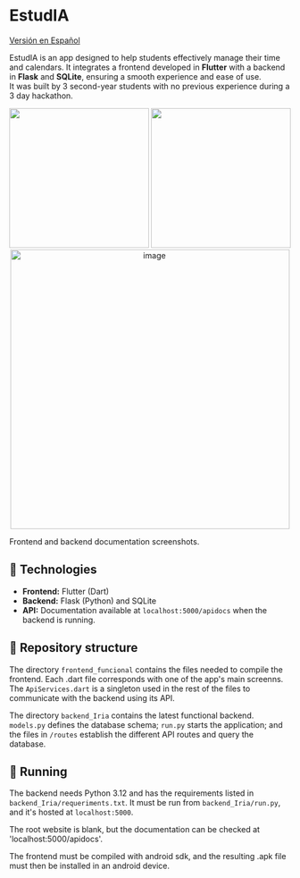 # **EstudIA**  

[Versión en Español](README.md)

EstudIA is an app designed to help students effectively manage their time and calendars. It integrates a frontend developed in **Flutter** with a backend in **Flask** and **SQLite**, ensuring a smooth experience and ease of use.  
It was built by 3 second-year students with no previous experience during a 3 day hackathon.

<p align="center">
  <img src="https://github.com/user-attachments/assets/50004632-7687-48be-8051-1db4f910b9eb" width="250" />
  <img src="https://github.com/user-attachments/assets/92b41219-2351-40f2-8727-a0060f11f43e" width="250" />
  <img alt="image" src="https://github.com/user-attachments/assets/e13d644e-6cef-42f6-bcf7-b3d0228dfd72" width="500" valign="top" />
</p>
Frontend and backend documentation screenshots.

## 🚀 Technologies  
- **Frontend:** Flutter (Dart)  
- **Backend:** Flask (Python) and SQLite  
- **API:** Documentation available at `localhost:5000/apidocs` when the backend is running.

## 📂 Repository structure
The directory `frontend_funcional` contains the files needed to compile the frontend. Each .dart file corresponds with one of the app's main screenns. The `ApiServices.dart` is a singleton used in the rest of the files to communicate with the backend using its API. 

The directory `backend_Iria` contains the latest functional backend. `models.py` defines the database schema; `run.py` starts the application; and the files in `/routes` establish the different API routes and query the database.

## 🔧 Running
The backend needs Python 3.12 and has the requirements listed in `backend_Iria/requeriments.txt`.
It must be run from `backend_Iria/run.py`, and it's hosted at `localhost:5000`.

The root website is blank, but the documentation can be checked at 'localhost:5000/apidocs'.


The frontend must be compiled with android sdk, and the resulting .apk file must then be installed in an android device.
